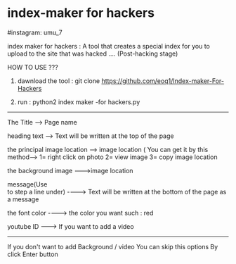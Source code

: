 # index-maker for hackers



#instagram: umu_7

index maker for hackers : A tool that creates a special index for you to upload to the site that was hacked .... (Post-hacking stage)



HOW TO USE ???

1) dawnload the tool : git clone https://github.com/eoq1/Index-maker-For-Hackers 

2) run :     python2 index maker -for hackers.py
____________________________________________________________________
The Title --> Page name

heading text --> Text will be written at the top of the page

the principal image location --> image location       ( You can get it by this method--> 1= right click on photo 2= view image 3= copy image location 
 
 the background image --->image location 


message(Use <br> to step a line under) ----> Text will be written at the bottom of the page as a message


the font color ----> the color you want such  : red


youtube ID ---> If you want to add a video

--------------------------------------------------------------------
If you don't want to add Background / video  You can skip this options By click Enter button













